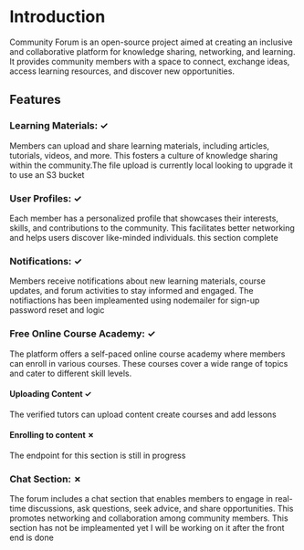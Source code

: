 # Introduction

Community Forum is an open-source project aimed at creating an inclusive and collaborative platform for knowledge sharing, networking, and learning. 
It provides community members with a space to connect, exchange ideas, access learning resources, and discover new opportunities.

## Features

### Learning Materials: &check;
Members can upload and share learning materials, including articles, tutorials, videos, and more. 
This fosters a culture of knowledge sharing within the community.The file upload is currently local
looking to upgrade it to use an S3 bucket 

### User Profiles: &check;
Each member has a personalized profile that showcases their interests, skills, and contributions to the community. 
This facilitates better networking and helps users discover like-minded individuals.
this section complete

### Notifications: &check;
Members receive notifications about new learning materials, course updates, and forum activities to stay informed and engaged.
The notifiactions has been impleamented using nodemailer for sign-up password reset and logic 

### Free Online Course Academy: &check; 
The platform offers a self-paced online course academy where members can enroll in various courses. 
These courses cover a wide range of topics and cater to different skill levels.
#### Uploading Content &check;
The verified tutors can upload content create courses and add lessons
#### Enrolling to content &cross;
The endpoint for this section is still in progress

### Chat Section: &cross;
The forum includes a chat section that enables members to engage in real-time discussions, ask questions, seek advice, and share opportunities. 
This promotes networking and collaboration among community members.
This section has not be impleamented yet I will be working on it after the front end is done





